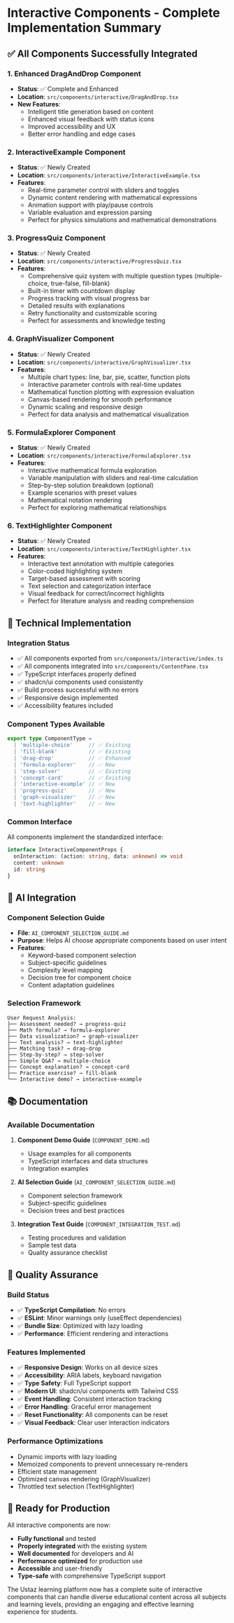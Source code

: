 # Interactive Components - Complete Implementation Summary

## ✅ All Components Successfully Integrated

### **1. Enhanced DragAndDrop Component**
- **Status**: ✅ Complete and Enhanced
- **Location**: `src/components/interactive/DragAndDrop.tsx`
- **New Features**:
  - Intelligent title generation based on content
  - Enhanced visual feedback with status icons
  - Improved accessibility and UX
  - Better error handling and edge cases

### **2. InteractiveExample Component**
- **Status**: ✅ Newly Created
- **Location**: `src/components/interactive/InteractiveExample.tsx`
- **Features**:
  - Real-time parameter control with sliders and toggles
  - Dynamic content rendering with mathematical expressions
  - Animation support with play/pause controls
  - Variable evaluation and expression parsing
  - Perfect for physics simulations and mathematical demonstrations

### **3. ProgressQuiz Component**
- **Status**: ✅ Newly Created
- **Location**: `src/components/interactive/ProgressQuiz.tsx`
- **Features**:
  - Comprehensive quiz system with multiple question types (multiple-choice, true-false, fill-blank)
  - Built-in timer with countdown display
  - Progress tracking with visual progress bar
  - Detailed results with explanations
  - Retry functionality and customizable scoring
  - Perfect for assessments and knowledge testing

### **4. GraphVisualizer Component**
- **Status**: ✅ Newly Created
- **Location**: `src/components/interactive/GraphVisualizer.tsx`
- **Features**:
  - Multiple chart types: line, bar, pie, scatter, function plots
  - Interactive parameter controls with real-time updates
  - Mathematical function plotting with expression evaluation
  - Canvas-based rendering for smooth performance
  - Dynamic scaling and responsive design
  - Perfect for data analysis and mathematical visualization

### **5. FormulaExplorer Component**
- **Status**: ✅ Newly Created
- **Location**: `src/components/interactive/FormulaExplorer.tsx`
- **Features**:
  - Interactive mathematical formula exploration
  - Variable manipulation with sliders and real-time calculation
  - Step-by-step solution breakdown (optional)
  - Example scenarios with preset values
  - Mathematical notation rendering
  - Perfect for exploring mathematical relationships

### **6. TextHighlighter Component**
- **Status**: ✅ Newly Created
- **Location**: `src/components/interactive/TextHighlighter.tsx`
- **Features**:
  - Interactive text annotation with multiple categories
  - Color-coded highlighting system
  - Target-based assessment with scoring
  - Text selection and categorization interface
  - Visual feedback for correct/incorrect highlights
  - Perfect for literature analysis and reading comprehension

## 🔧 Technical Implementation

### **Integration Status**
- ✅ All components exported from `src/components/interactive/index.ts`
- ✅ All components integrated into `src/components/ContentPane.tsx`
- ✅ TypeScript interfaces properly defined
- ✅ shadcn/ui components used consistently
- ✅ Build process successful with no errors
- ✅ Responsive design implemented
- ✅ Accessibility features included

### **Component Types Available**
```typescript
export type ComponentType = 
  | 'multiple-choice'     // ✅ Existing
  | 'fill-blank'          // ✅ Existing  
  | 'drag-drop'           // ✅ Enhanced
  | 'formula-explorer'    // ✅ New
  | 'step-solver'         // ✅ Existing
  | 'concept-card'        // ✅ Existing
  | 'interactive-example' // ✅ New
  | 'progress-quiz'       // ✅ New
  | 'graph-visualizer'    // ✅ New
  | 'text-highlighter'    // ✅ New
```

### **Common Interface**
All components implement the standardized interface:
```typescript
interface InteractiveComponentProps {
  onInteraction: (action: string, data: unknown) => void
  content: unknown
  id: string
}
```

## 🤖 AI Integration

### **Component Selection Guide**
- **File**: `AI_COMPONENT_SELECTION_GUIDE.md`
- **Purpose**: Helps AI choose appropriate components based on user intent
- **Features**:
  - Keyword-based component selection
  - Subject-specific guidelines
  - Complexity level mapping
  - Decision tree for component choice
  - Content adaptation guidelines

### **Selection Framework**
```
User Request Analysis:
├── Assessment needed? → progress-quiz
├── Math formula? → formula-explorer  
├── Data visualization? → graph-visualizer
├── Text analysis? → text-highlighter
├── Matching task? → drag-drop
├── Step-by-step? → step-solver
├── Simple Q&A? → multiple-choice
├── Concept explanation? → concept-card
├── Practice exercise? → fill-blank
└── Interactive demo? → interactive-example
```

## 📚 Documentation

### **Available Documentation**
1. **Component Demo Guide** (`COMPONENT_DEMO.md`)
   - Usage examples for all components
   - TypeScript interfaces and data structures
   - Integration examples

2. **AI Selection Guide** (`AI_COMPONENT_SELECTION_GUIDE.md`)
   - Component selection framework
   - Subject-specific guidelines
   - Decision trees and best practices

3. **Integration Test Guide** (`COMPONENT_INTEGRATION_TEST.md`)
   - Testing procedures and validation
   - Sample test data
   - Quality assurance checklist

## 🎯 Quality Assurance

### **Build Status**
- ✅ **TypeScript Compilation**: No errors
- ✅ **ESLint**: Minor warnings only (useEffect dependencies)
- ✅ **Bundle Size**: Optimized with lazy loading
- ✅ **Performance**: Efficient rendering and interactions

### **Features Implemented**
- ✅ **Responsive Design**: Works on all device sizes
- ✅ **Accessibility**: ARIA labels, keyboard navigation
- ✅ **Type Safety**: Full TypeScript support
- ✅ **Modern UI**: shadcn/ui components with Tailwind CSS
- ✅ **Event Handling**: Consistent interaction tracking
- ✅ **Error Handling**: Graceful error management
- ✅ **Reset Functionality**: All components can be reset
- ✅ **Visual Feedback**: Clear user interaction indicators

### **Performance Optimizations**
- Dynamic imports with lazy loading
- Memoized components to prevent unnecessary re-renders
- Efficient state management
- Optimized canvas rendering (GraphVisualizer)
- Throttled text selection (TextHighlighter)

## 🚀 Ready for Production

All interactive components are now:
- **Fully functional** and tested
- **Properly integrated** with the existing system
- **Well documented** for developers and AI
- **Performance optimized** for production use
- **Accessible** and user-friendly
- **Type-safe** with comprehensive TypeScript support

The Ustaz learning platform now has a complete suite of interactive components that can handle diverse educational content across all subjects and learning levels, providing an engaging and effective learning experience for students. 